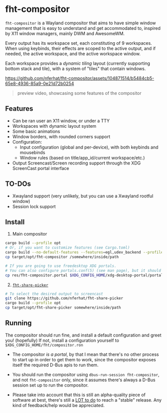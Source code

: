 # fht-compositor

`fht-compositor` is a Wayland compositor that aims to have simple window management that is easy to
understand and get accommodated to, inspired by X11 window managers, mainly DWM and AwesomeWM.

Every output has its workspace set, each constituting of 9 workspaces. When using keybinds,
their effects are scoped to the active output, and if needed, the active workspace, and the active
workspace window.

Each workspace provides a *dynamic tiling* layout (currently supporting bottom stack and tile), with
a system of "tiles" that contain windows.


https://github.com/nferhat/fht-compositor/assets/104871514/b5484cb5-65e8-4936-85a9-0e21d72b0254
> preview video, showcasing some features of the compositor

## Features

- Can be ran user an X11 window, or under a TTY
- Workspaces with dynamic layout system
- Some basic animations
- Window borders, with rounded corners support
- Configuration:
    - Input configuration (global and per-device), with both keybinds and mousebinds
    - Window rules (based on title/app_id/current workspace/etc.)
- Output Screencast/Screen recording support through the XDG ScreenCast portal interface

## TO-DOs

- Xwayland support (very unlikely, but you can use a Xwayland rootful window)
- Session lock support

## Install

1. Main compositor

```sh
cargo build --profile opt
# Or, if you want to customize features (see Cargo.toml)
cargo build --no-default-features --features=egl,udev_backend --profile opt
cp target/opt/fht-compositor /somewhere/inside/path

# If you are going to use freedesktop XDG portals.
# You can also configure portals.conf(5) (see man page), but it should work by default.
cp res/fht-compositor.portal $XDG_CONFIG_HOME/xdg-desktop-portal/portals/
```

2. [`fht-share-picker`](https://github.com/nferhat/fht-share-picker)

```sh
# To select the desired output to screencast
git clone https://github.com/nferhat/fht-share-picker
cargo build --profile opt
cp target/opt/fht-share-picker somewhere/inside/path
```

## Running

The compositor should run fine, and install a default configuration and greet you! (hopefully) If not, install a configuration yourself to `$XDG_CONFIG_HOME/fht/compositor.ron`

- The compositor *is a portal*, by that I mean that there's no other process to start up in order to get them to work, since the compositor exposes itself the required D-Bus apis to run them.

- You should run the compositor using `dbus-run-session fht-compositor`, and not `fht-compositor` only, since it assumes there's always a D-Bus session set up to run the compositor.

- Please take into account that this is still an alpha-quality piece of software at best, there's still a [LOT to do](https://github.com/nferhat/fht-compositor/issues/2) to reach a "stable" release. Any kind of feedback/help would be appreciated.
